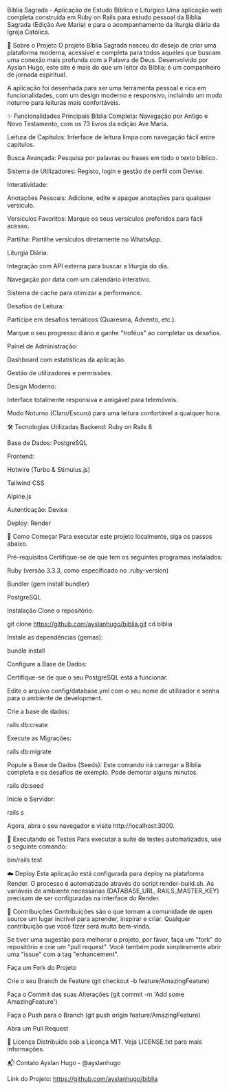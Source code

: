 Bíblia Sagrada - Aplicação de Estudo Bíblico e Litúrgico
Uma aplicação web completa construída em Ruby on Rails para estudo pessoal da Bíblia Sagrada (Edição Ave Maria) e para o acompanhamento da liturgia diária da Igreja Católica.

📖 Sobre o Projeto
O projeto Bíblia Sagrada nasceu do desejo de criar uma plataforma moderna, acessível e completa para todos aqueles que buscam uma conexão mais profunda com a Palavra de Deus. Desenvolvido por Ayslan Hugo, este site é mais do que um leitor da Bíblia; é um companheiro de jornada espiritual.

A aplicação foi desenhada para ser uma ferramenta pessoal e rica em funcionalidades, com um design moderno e responsivo, incluindo um modo noturno para leituras mais confortáveis.

✨ Funcionalidades Principais
Bíblia Completa: Navegação por Antigo e Novo Testamento, com os 73 livros da edição Ave Maria.

Leitura de Capítulos: Interface de leitura limpa com navegação fácil entre capítulos.

Busca Avançada: Pesquisa por palavras ou frases em todo o texto bíblico.

Sistema de Utilizadores: Registo, login e gestão de perfil com Devise.

Interatividade:

Anotações Pessoais: Adicione, edite e apague anotações para qualquer versículo.

Versículos Favoritos: Marque os seus versículos preferidos para fácil acesso.

Partilha: Partilhe versículos diretamente no WhatsApp.

Liturgia Diária:

Integração com API externa para buscar a liturgia do dia.

Navegação por data com um calendário interativo.

Sistema de cache para otimizar a performance.

Desafios de Leitura:

Participe em desafios temáticos (Quaresma, Advento, etc.).

Marque o seu progresso diário e ganhe "troféus" ao completar os desafios.

Painel de Administração:

Dashboard com estatísticas da aplicação.

Gestão de utilizadores e permissões.

Design Moderno:

Interface totalmente responsiva e amigável para telemóveis.

Modo Noturno (Claro/Escuro) para uma leitura confortável a qualquer hora.

🛠️ Tecnologias Utilizadas
Backend: Ruby on Rails 8

Base de Dados: PostgreSQL

Frontend:

Hotwire (Turbo & Stimulus.js)

Tailwind CSS

Alpine.js

Autenticação: Devise

Deploy: Render

🚀 Como Começar
Para executar este projeto localmente, siga os passos abaixo.

Pré-requisitos
Certifique-se de que tem os seguintes programas instalados:

Ruby (versão 3.3.3, como especificado no .ruby-version)

Bundler (gem install bundler)

PostgreSQL

Instalação
Clone o repositório:

git clone https://github.com/ayslanhugo/biblia.git
cd biblia

Instale as dependências (gemas):

bundle install

Configure a Base de Dados:

Certifique-se de que o seu PostgreSQL está a funcionar.

Edite o arquivo config/database.yml com o seu nome de utilizador e senha para o ambiente de development.

Crie a base de dados:

rails db:create

Execute as Migrações:

rails db:migrate

Popule a Base de Dados (Seeds):
Este comando irá carregar a Bíblia completa e os desafios de exemplo. Pode demorar alguns minutos.

rails db:seed

Inicie o Servidor:

rails s

Agora, abra o seu navegador e visite http://localhost:3000.

🧪 Executando os Testes
Para executar a suite de testes automatizados, use o seguinte comando:

bin/rails test

☁️ Deploy
Esta aplicação está configurada para deploy na plataforma Render. O processo é automatizado através do script render-build.sh. As variáveis de ambiente necessárias (DATABASE_URL, RAILS_MASTER_KEY) precisam de ser configuradas na interface do Render.

🤝 Contribuições
Contribuições são o que tornam a comunidade de open source um lugar incrível para aprender, inspirar e criar. Qualquer contribuição que você fizer será muito bem-vinda.

Se tiver uma sugestão para melhorar o projeto, por favor, faça um "fork" do repositório e crie um "pull request". Você também pode simplesmente abrir uma "issue" com a tag "enhancement".

Faça um Fork do Projeto

Crie o seu Branch de Feature (git checkout -b feature/AmazingFeature)

Faça o Commit das suas Alterações (git commit -m 'Add some AmazingFeature')

Faça o Push para o Branch (git push origin feature/AmazingFeature)

Abra um Pull Request

📄 Licença
Distribuído sob a Licença MIT. Veja LICENSE.txt para mais informações.

📬 Contato
Ayslan Hugo - @ayslanhugo

Link do Projeto: https://github.com/ayslanhugo/biblia
